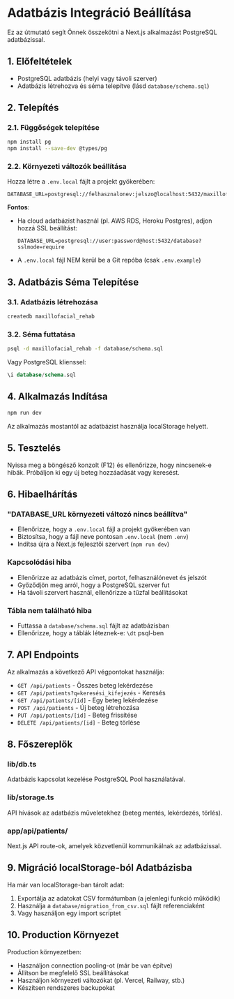 # Adatbázis Integráció Beállítása

Ez az útmutató segít Önnek összekötni a Next.js alkalmazást PostgreSQL adatbázissal.

## 1. Előfeltételek

- PostgreSQL adatbázis (helyi vagy távoli szerver)
- Adatbázis létrehozva és séma telepítve (lásd `database/schema.sql`)

## 2. Telepítés

### 2.1. Függőségek telepítése

```bash
npm install pg
npm install --save-dev @types/pg
```

### 2.2. Környezeti változók beállítása

Hozza létre a `.env.local` fájlt a projekt gyökerében:

```env
DATABASE_URL=postgresql://felhasznalonev:jelszo@localhost:5432/maxillofacial_rehab
```

**Fontos**: 
- Ha cloud adatbázist használ (pl. AWS RDS, Heroku Postgres), adjon hozzá SSL beállítást:
  ```env
  DATABASE_URL=postgresql://user:password@host:5432/database?sslmode=require
  ```
- A `.env.local` fájl NEM kerül be a Git repóba (csak `.env.example`)

## 3. Adatbázis Séma Telepítése

### 3.1. Adatbázis létrehozása

```bash
createdb maxillofacial_rehab
```

### 3.2. Séma futtatása

```bash
psql -d maxillofacial_rehab -f database/schema.sql
```

Vagy PostgreSQL klienssel:
```sql
\i database/schema.sql
```

## 4. Alkalmazás Indítása

```bash
npm run dev
```

Az alkalmazás mostantól az adatbázist használja localStorage helyett.

## 5. Tesztelés

Nyissa meg a böngésző konzolt (F12) és ellenőrizze, hogy nincsenek-e hibák. Próbáljon ki egy új beteg hozzáadását vagy keresést.

## 6. Hibaelhárítás

### "DATABASE_URL környezeti változó nincs beállítva"

- Ellenőrizze, hogy a `.env.local` fájl a projekt gyökerében van
- Biztosítsa, hogy a fájl neve pontosan `.env.local` (nem `.env`)
- Indítsa újra a Next.js fejlesztői szervert (`npm run dev`)

### Kapcsolódási hiba

- Ellenőrizze az adatbázis címet, portot, felhasználónevet és jelszót
- Győződjön meg arról, hogy a PostgreSQL szerver fut
- Ha távoli szervert használ, ellenőrizze a tűzfal beállításokat

### Tábla nem található hiba

- Futtassa a `database/schema.sql` fájlt az adatbázisban
- Ellenőrizze, hogy a táblák léteznek-e: `\dt` psql-ben

## 7. API Endpoints

Az alkalmazás a következő API végpontokat használja:

- `GET /api/patients` - Összes beteg lekérdezése
- `GET /api/patients?q=keresési_kifejezés` - Keresés
- `GET /api/patients/[id]` - Egy beteg lekérdezése
- `POST /api/patients` - Új beteg létrehozása
- `PUT /api/patients/[id]` - Beteg frissítése
- `DELETE /api/patients/[id]` - Beteg törlése

## 8. Főszereplők

### lib/db.ts
Adatbázis kapcsolat kezelése PostgreSQL Pool használatával.

### lib/storage.ts
API hívások az adatbázis műveletekhez (beteg mentés, lekérdezés, törlés).

### app/api/patients/
Next.js API route-ok, amelyek közvetlenül kommunikálnak az adatbázissal.

## 9. Migráció localStorage-ból Adatbázisba

Ha már van localStorage-ban tárolt adat:

1. Exportálja az adatokat CSV formátumban (a jelenlegi funkció működik)
2. Használja a `database/migration_from_csv.sql` fájlt referenciaként
3. Vagy használjon egy import scriptet

## 10. Production Környezet

Production környezetben:

- Használjon connection pooling-ot (már be van építve)
- Állítson be megfelelő SSL beállításokat
- Használjon környezeti változókat (pl. Vercel, Railway, stb.)
- Készítsen rendszeres backupokat

